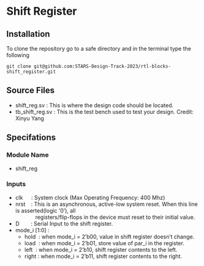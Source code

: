 # Shift Register

## Installation
To clone the repository go to a safe directory and in the terminal type the following <br> 
```
git clone git@github.com:STARS-Design-Track-2023/rtl-blocks-shift_register.git
```

## Source Files
- shift_reg.sv : This is where the design code should be located.
- tb_shift_reg.sv : This is the test bench used to test your design. Credit: Xinyu Yang

## Specifations
### Module Name 
- shift_reg
### Inputs
- clk  &emsp; : System clock (Max Operating Frequency: 400 Mhz)
- nrst &ensp; : This is an asynchronous, active-low system reset. When this line is  asserted(logic ‘0’), all <br> &emsp; &emsp; &nbsp; &nbsp; registers/flip-flops in the device must reset to their initial value.
- D &emsp; &nbsp; : Serial Input to the shift register.
- mode_i [1:0] :  
  - hold &nbsp;: when mode_i = 2’b00, value in shift register doesn’t change.
  - load &nbsp;: when mode_i = 2’b01, store value of par_i in the register.
  - left &nbsp;: when mode_i = 2’b10, shift register contents to the left.
  - right : when mode_i  = 2’b11, shift register contents to the right.

 

